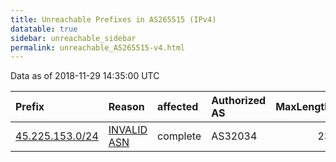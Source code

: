 ```yaml
---
title: Unreachable Prefixes in AS265515 (IPv4)
datatable: true
sidebar: unreachable_sidebar
permalink: unreachable_AS265515-v4.html
---
```


Data as of 2018-11-29 14:35:00 UTC


<div class="datatable-begin"></div>

| Prefix                                                   | Reason                                                                                                  | affected   | Authorized AS   |   MaxLength | Anchor                                         |   unreachable /24s |
|:---------------------------------------------------------|:--------------------------------------------------------------------------------------------------------|:-----------|:----------------|------------:|:-----------------------------------------------|-------------------:|
| [45.225.153.0/24](https://stat.ripe.net/45.225.153.0/24) | [INVALID ASN](https://rpki-validator.ripe.net/announcement-preview?asn=AS265515&prefix=45.225.153.0/24) | complete   | AS32034         |          23 | [LACNIC](unreachable_LACNIC_RPKI_Root-v4.html) |                  1 |

<div class="datatable-end"></div>